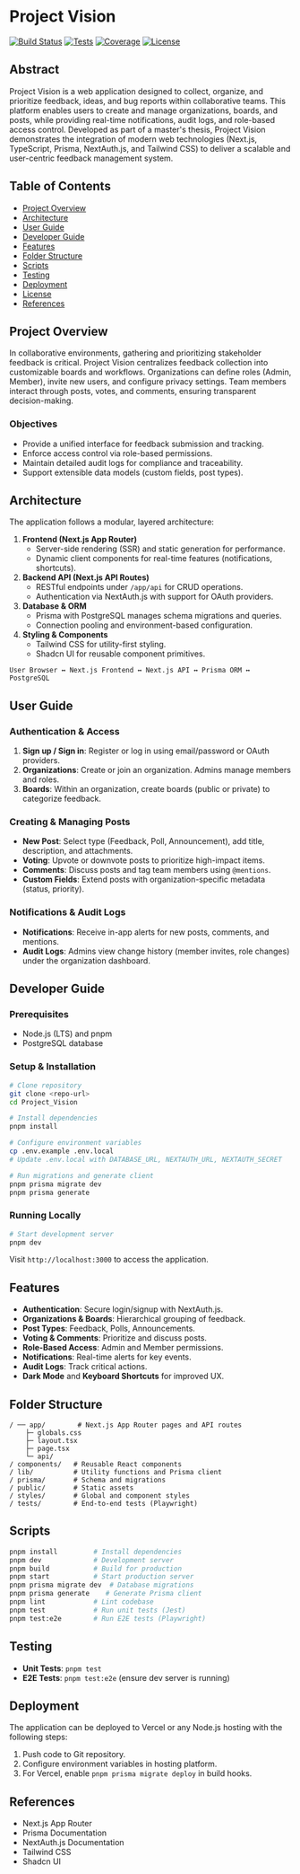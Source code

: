 # Project Vision

[![Build Status](https://img.shields.io/badge/build-passing-brightgreen)](https://github.com/your-repo)
[![Tests](https://img.shields.io/badge/tests-passing-brightgreen)]()
[![Coverage](https://img.shields.io/badge/coverage-—%25-lightgrey)]()
[![License](https://img.shields.io/badge/license-MIT-blue)]()

## Abstract

Project Vision is a web application designed to collect, organize, and prioritize feedback, ideas, and bug reports within collaborative teams. This platform enables users to create and manage organizations, boards, and posts, while providing real-time notifications, audit logs, and role-based access control. Developed as part of a master's thesis, Project Vision demonstrates the integration of modern web technologies (Next.js, TypeScript, Prisma, NextAuth.js, and Tailwind CSS) to deliver a scalable and user-centric feedback management system.

## Table of Contents

- [Project Overview](#project-overview)
- [Architecture](#architecture)
- [User Guide](#user-guide)
- [Developer Guide](#developer-guide)
- [Features](#features)
- [Folder Structure](#folder-structure)
- [Scripts](#scripts)
- [Testing](#testing)
- [Deployment](#deployment)
- [License](#license)
- [References](#references)

## Project Overview

In collaborative environments, gathering and prioritizing stakeholder feedback is critical. Project Vision centralizes feedback collection into customizable boards and workflows. Organizations can define roles (Admin, Member), invite new users, and configure privacy settings. Team members interact through posts, votes, and comments, ensuring transparent decision-making.

### Objectives

- Provide a unified interface for feedback submission and tracking.
- Enforce access control via role-based permissions.
- Maintain detailed audit logs for compliance and traceability.
- Support extensible data models (custom fields, post types).

## Architecture

The application follows a modular, layered architecture:

1. **Frontend (Next.js App Router)**
   - Server-side rendering (SSR) and static generation for performance.
   - Dynamic client components for real-time features (notifications, shortcuts).
2. **Backend API (Next.js API Routes)**
   - RESTful endpoints under `/app/api` for CRUD operations.
   - Authentication via NextAuth.js with support for OAuth providers.
3. **Database & ORM**
   - Prisma with PostgreSQL manages schema migrations and queries.
   - Connection pooling and environment-based configuration.
4. **Styling & Components**
   - Tailwind CSS for utility-first styling.
   - Shadcn UI for reusable component primitives.

```text
User Browser ↔ Next.js Frontend ↔ Next.js API ↔ Prisma ORM ↔ PostgreSQL
```  

## User Guide

### Authentication & Access

1. **Sign up / Sign in**: Register or log in using email/password or OAuth providers.
2. **Organizations**: Create or join an organization. Admins manage members and roles.
3. **Boards**: Within an organization, create boards (public or private) to categorize feedback.

### Creating & Managing Posts

- **New Post**: Select type (Feedback, Poll, Announcement), add title, description, and attachments.
- **Voting**: Upvote or downvote posts to prioritize high-impact items.
- **Comments**: Discuss posts and tag team members using `@mentions`.
- **Custom Fields**: Extend posts with organization-specific metadata (status, priority).

### Notifications & Audit Logs

- **Notifications**: Receive in-app alerts for new posts, comments, and mentions.
- **Audit Logs**: Admins view change history (member invites, role changes) under the organization dashboard.

## Developer Guide

### Prerequisites

- Node.js (LTS) and pnpm
- PostgreSQL database

### Setup & Installation

```bash
# Clone repository
git clone <repo-url>
cd Project_Vision

# Install dependencies
pnpm install

# Configure environment variables
cp .env.example .env.local
# Update .env.local with DATABASE_URL, NEXTAUTH_URL, NEXTAUTH_SECRET

# Run migrations and generate client
pnpm prisma migrate dev
pnpm prisma generate
```

### Running Locally

```bash
# Start development server
pnpm dev
```

Visit `http://localhost:3000` to access the application.

## Features

- **Authentication**: Secure login/signup with NextAuth.js.
- **Organizations & Boards**: Hierarchical grouping of feedback.
- **Post Types**: Feedback, Polls, Announcements.
- **Voting & Comments**: Prioritize and discuss posts.
- **Role-Based Access**: Admin and Member permissions.
- **Notifications**: Real-time alerts for key events.
- **Audit Logs**: Track critical actions.
- **Dark Mode** and **Keyboard Shortcuts** for improved UX.

## Folder Structure

```
/ ── app/        # Next.js App Router pages and API routes
    ├─ globals.css
    ├─ layout.tsx
    ├─ page.tsx
    └─ api/
/ components/   # Reusable React components
/ lib/          # Utility functions and Prisma client
/ prisma/       # Schema and migrations
/ public/       # Static assets
/ styles/       # Global and component styles
/ tests/        # End-to-end tests (Playwright)
```

## Scripts

```bash
pnpm install         # Install dependencies
pnpm dev             # Development server
pnpm build           # Build for production
pnpm start           # Start production server
pnpm prisma migrate dev  # Database migrations
pnpm prisma generate    # Generate Prisma client
pnpm lint            # Lint codebase
pnpm test            # Run unit tests (Jest)
pnpm test:e2e        # Run E2E tests (Playwright)
```

## Testing

- **Unit Tests**: `pnpm test`
- **E2E Tests**: `pnpm test:e2e` (ensure dev server is running)

## Deployment

The application can be deployed to Vercel or any Node.js hosting with the following steps:

1. Push code to Git repository.
2. Configure environment variables in hosting platform.
3. For Vercel, enable `pnpm prisma migrate deploy` in build hooks.


## References

- Next.js App Router
- Prisma Documentation
- NextAuth.js Documentation
- Tailwind CSS
- Shadcn UI

